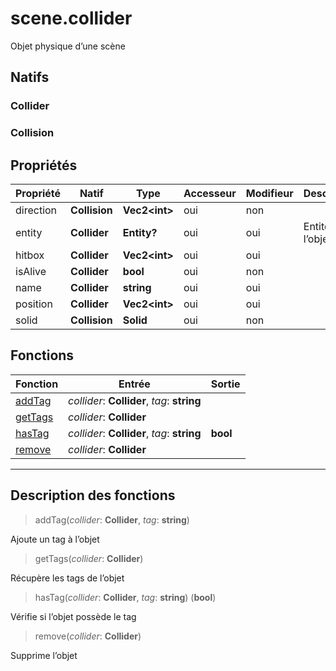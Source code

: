 # scene.collider

Objet physique d’une scène
## Natifs
### Collider
### Collision
## Propriétés
|Propriété|Natif|Type|Accesseur|Modifieur|Description|
|-|-|-|-|-|-|
|direction|**Collision**|**Vec2\<int>**|oui|non||
|entity|**Collider**|**Entity?**|oui|oui|Entité lié à l’objet|
|hitbox|**Collider**|**Vec2\<int>**|oui|oui||
|isAlive|**Collider**|**bool**|oui|non||
|name|**Collider**|**string**|oui|oui||
|position|**Collider**|**Vec2\<int>**|oui|oui||
|solid|**Collision**|**Solid**|oui|non||
## Fonctions
|Fonction|Entrée|Sortie|
|-|-|-|
|[addTag](#func_0)|*collider*: **Collider**, *tag*: **string**||
|[getTags](#func_1)|*collider*: **Collider**||
|[hasTag](#func_2)|*collider*: **Collider**, *tag*: **string**|**bool**|
|[remove](#func_3)|*collider*: **Collider**||


***
## Description des fonctions

<a id="func_0"></a>
> addTag(*collider*: **Collider**, *tag*: **string**)

Ajoute un tag à l’objet

<a id="func_1"></a>
> getTags(*collider*: **Collider**)

Récupère les tags de l’objet

<a id="func_2"></a>
> hasTag(*collider*: **Collider**, *tag*: **string**) (**bool**)

Vérifie si l’objet possède le tag

<a id="func_3"></a>
> remove(*collider*: **Collider**)

Supprime l’objet

